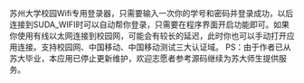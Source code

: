 苏州大学校园Wifi专用登录器，只需要输入一次你的学号和密码并登录成功，以后连接到SUDA_WIFI时可以自动帮你登录，只需要在程序界面开启功能即可。如果你使用有线以太网连接到校园网，可能会有较长的延迟，此时你也可以手动打开应用连接。支持校园网、中国移动、中国移动测试三大认证域。
PS：由于作者已从苏大毕业，本应用已停止更新维护，欢迎志愿者参考源码继续为苏大师生提供服务。
